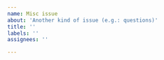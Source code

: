 ```yaml
---
name: Misc issue
about: 'Another kind of issue (e.g.: questions)'
title: ''
labels: ''
assignees: ''

---
```



